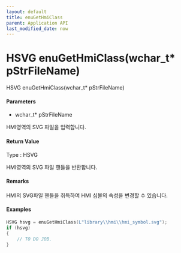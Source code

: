 ```yaml
---
layout: default
title: enuGetHmiClass
parent: Application API
last_modified_date: now
---
```

# HSVG enuGetHmiClass\(wchar\_t\* pStrFileName\)

HSVG enuGetHmiClass\(wchar\_t\* pStrFileName\)

#### Parameters

* wchar\_t\* pStrFileName

HMI영역의 SVG 파일을 입력합니다.

#### Return Value

Type : HSVG

HMI영역의 SVG 파일 핸들을 반환합니다.

#### Remarks

HMI의 SVG파일 핸들을 취득하여 HMI 심볼의 속성을 변경할 수 있습니다.

#### Examples

```cpp
HSVG hsvg = enuGetHmiClass(L"library\\hmi\\hmi_symbol.svg");
if (hsvg)
{
    // TO DO JOB.
}
```



